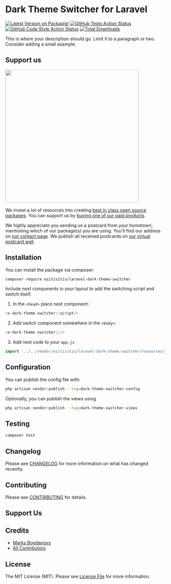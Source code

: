 # Dark Theme Switcher for Laravel

[![Latest Version on Packagist](https://img.shields.io/packagist/v/ezitisitis/laravel-dark-theme-switcher.svg?style=flat-square)](https://packagist.org/packages/ezitisitis/laravel-dark-theme-switcher)
[![GitHub Tests Action Status](https://img.shields.io/github/actions/workflow/status/ezitisitis/laravel-dark-theme-switcher/run-tests.yml?branch=main&label=tests&style=flat-square)](https://github.com/ezitisitis/laravel-dark-theme-switcher/actions?query=workflow%3Arun-tests+branch%3Amain)
[![GitHub Code Style Action Status](https://img.shields.io/github/actions/workflow/status/ezitisitis/laravel-dark-theme-switcher/fix-php-code-style-issues.yml?branch=main&label=code%20style&style=flat-square)](https://github.com/ezitisitis/laravel-dark-theme-switcher/actions?query=workflow%3A"Fix+PHP+code+style+issues"+branch%3Amain)
[![Total Downloads](https://img.shields.io/packagist/dt/ezitisitis/laravel-dark-theme-switcher.svg?style=flat-square)](https://packagist.org/packages/ezitisitis/laravel-dark-theme-switcher)

This is where your description should go. Limit it to a paragraph or two. Consider adding a small example.

## Support us


[<img src="https://github-ads.s3.eu-central-1.amazonaws.com/laravel-dark-theme-switcher.jpg?t=1" width="419px" />](https://spatie.be/github-ad-click/laravel-dark-theme-switcher)

We invest a lot of resources into creating [best in class open source packages](https://spatie.be/open-source). You can support us by [buying one of our paid products](https://spatie.be/open-source/support-us).

We highly appreciate you sending us a postcard from your hometown, mentioning which of our package(s) you are using. You'll find our address on [our contact page](https://spatie.be/about-us). We publish all received postcards on [our virtual postcard wall](https://spatie.be/open-source/postcards).

## Installation

You can install the package via composer:

```bash
composer require ezitisitis/laravel-dark-theme-switcher
```

Include next components in your layout to add the switching script and switch itself.

1. In the `<head>` place next component:

```php
<x-dark-theme-switcher::script/>
```

2. Add switch component somewhere in the `<body>`:

```php
<x-dark-theme-switcher::/>
```

3. Add next code to your `app.js`

```js
import '../../vendor/ezitisitis/laravel-dark-theme-switcher/resources/js/themeSwitch.js';
```

## Configuration

You can publish the config file with:

```bash
php artisan vendor:publish --tag=dark-theme-switcher-config
```

Optionally, you can publish the views using

```bash
php artisan vendor:publish --tag=dark-theme-switcher-views
```

## Testing

```bash
composer test
```

## Changelog

Please see [CHANGELOG](CHANGELOG.md) for more information on what has changed recently.

## Contributing

Please see [CONTRIBUTING](CONTRIBUTING.md) for details.

## Support Us

## Credits

- [Marks Bogdanovs](https://www.ezitisitis.com/ezitisitis)
- [All Contributors](../../contributors)

## License

The MIT License (MIT). Please see [License File](LICENSE.md) for more information.
